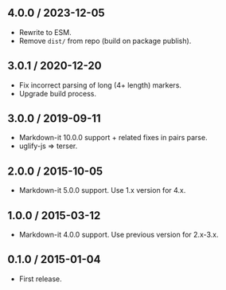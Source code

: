 4.0.0 / 2023-12-05
------------------

- Rewrite to ESM.
- Remove `dist/` from repo (build on package publish).


3.0.1 / 2020-12-20
------------------

- Fix incorrect parsing of long (4+ length) markers.
- Upgrade build process.


3.0.0 / 2019-09-11
------------------

- Markdown-it 10.0.0 support + related fixes in pairs parse.
- uglify-js => terser.


2.0.0 / 2015-10-05
------------------

- Markdown-it 5.0.0 support. Use 1.x version for 4.x.


1.0.0 / 2015-03-12
------------------

- Markdown-it 4.0.0 support. Use previous version for 2.x-3.x.


0.1.0 / 2015-01-04
------------------

- First release.
